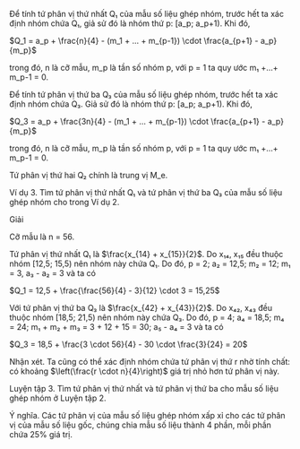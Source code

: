 Để tính tứ phân vị thứ nhất Q₁ của mẫu số liệu ghép nhóm, trước hết ta xác định nhóm chứa Q₁, giả sử đó là nhóm thứ p: [a_p; a_p+1). Khi đó,

$Q_1 = a_p + \frac{n}{4} - (m_1 + ... + m_{p-1}) \cdot \frac{a_{p+1} - a_p}{m_p}$

trong đó, n là cỡ mẫu, m_p là tần số nhóm p, với p = 1 ta quy ước m₁ +...+ m_p-1 = 0.

Để tính tứ phân vị thứ ba Q₃ của mẫu số liệu ghép nhóm, trước hết ta xác định nhóm chứa Q₃. Giả sử đó là nhóm thứ p: [a_p; a_p+1). Khi đó,

$Q_3 = a_p + \frac{3n}{4} - (m_1 + ... + m_{p-1}) \cdot \frac{a_{p+1} - a_p}{m_p}$

trong đó, n là cỡ mẫu, m_p là tần số nhóm p, với p = 1 ta quy ước m₁ +...+ m_p-1 = 0.

Tứ phân vị thứ hai Q₂ chính là trung vị M_e.

Ví dụ 3. Tìm tứ phân vị thứ nhất Q₁ và tứ phân vị thứ ba Q₃ của mẫu số liệu ghép nhóm cho trong Ví dụ 2.

Giải

Cỡ mẫu là n = 56.

Tứ phân vị thứ nhất Q₁ là $\frac{x_{14} + x_{15}}{2}$. Do x₁₄, x₁₅ đều thuộc nhóm [12,5; 15,5) nên nhóm này chứa Q₁. Do đó, p = 2; a₂ = 12,5; m₂ = 12; m₁ = 3, a₃ - a₂ = 3 và ta có

$Q_1 = 12,5 + \frac{\frac{56}{4} - 3}{12} \cdot 3 = 15,25$

Với tứ phân vị thứ ba Q₃ là $\frac{x_{42} + x_{43}}{2}$. Do x₄₂, x₄₃ đều thuộc nhóm [18,5; 21,5) nên nhóm này chứa Q₃. Do đó, p = 4; a₄ = 18,5; m₄ = 24; m₁ + m₂ + m₃ = 3 + 12 + 15 = 30; a₅ - a₄ = 3 và ta có

$Q_3 = 18,5 + \frac{3 \cdot 56}{4} - 30 \cdot \frac{3}{24} = 20$

Nhận xét. Ta cũng có thể xác định nhóm chứa tứ phân vị thứ r nhờ tính chất: có khoảng $\left(\frac{r \cdot n}{4}\right)$ giá trị nhỏ hơn tứ phân vị này.

Luyện tập 3. Tìm tứ phân vị thứ nhất và tứ phân vị thứ ba cho mẫu số liệu ghép nhóm ở Luyện tập 2.

Ý nghĩa. Các tứ phân vị của mẫu số liệu ghép nhóm xấp xỉ cho các tứ phân vị của mẫu số liệu gốc, chúng chia mẫu số liệu thành 4 phần, mỗi phần chứa 25% giá trị.